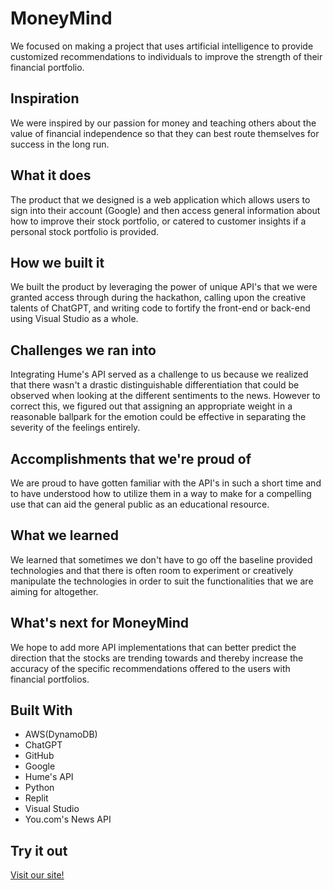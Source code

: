 # MoneyMind
We focused on making a project that uses artificial intelligence to provide customized recommendations to individuals to improve the strength of their financial portfolio.

## Inspiration
We were inspired by our passion for money and teaching others about the value of financial independence so that they can best route themselves for success in the long run.

## What it does
The product that we designed is a web application which allows users to sign into their account (Google) and then access general information about how to improve their stock portfolio, or catered to customer insights if a personal stock portfolio is provided.

## How we built it
We built the product by leveraging the power of unique API's that we were granted access through during the hackathon, calling upon the creative talents of ChatGPT, and writing code to fortify the front-end or back-end using Visual Studio as a whole.

## Challenges we ran into
Integrating Hume's API served as a challenge to us because we realized that there wasn't a drastic distinguishable differentiation that could be observed when looking at the different sentiments to the news. However to correct this, we figured out that assigning an appropriate weight in a reasonable ballpark for the emotion could be effective in separating the severity of the feelings entirely.

## Accomplishments that we're proud of
We are proud to have gotten familiar with the API's in such a short time and to have understood how to utilize them in a way to make for a compelling use that can aid the general public as an educational resource.

## What we learned
We learned that sometimes we don't have to go off the baseline provided technologies and that there is often room to experiment or creatively manipulate the technologies in order to suit the functionalities that we are aiming for altogether.

## What's next for MoneyMind
We hope to add more API implementations that can better predict the direction that the stocks are trending towards and thereby increase the accuracy of the specific recommendations offered to the users with financial portfolios.

## Built With
- AWS(DynamoDB)
- ChatGPT
- GitHub
- Google
- Hume's API
- Python
- Replit
- Visual Studio
- You.com's News API

## Try it out
[Visit our site!](https://finance-advisor.b12sites.com/)
